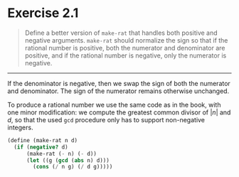 # Exercise 2.1

> Define a better version of `make-rat` that handles both positive and negative arguments.
> `make-rat` should normalize the sign so that if the rational number is positive, both the numerator and denominator are positive, and if the rational number is negative, only the numerator is negative.

---

If the denominator is negative, then we swap the sign of both the numerator and denominator.
The sign of the numerator remains otherwise unchanged.

To produce a rational number we use the same code as in the book, with one minor modification:
we compute the greatest common divisor of $|n|$ and $d$, so that the used `gcd` procedure only has to support non-negative integers.

```scheme
(define (make-rat n d)
  (if (negative? d)
      (make-rat (- n) (- d))
      (let ((g (gcd (abs n) d)))
        (cons (/ n g) (/ d g)))))
```
